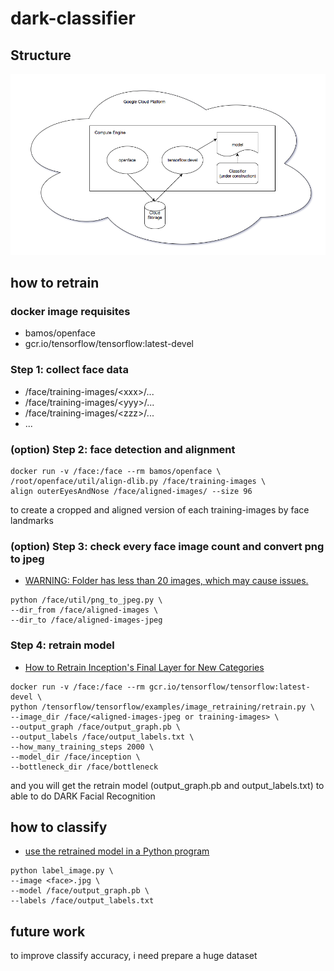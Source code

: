 # dark-classifier

## Structure
![structure](structure.png?raw=true)

## how to retrain
### docker image requisites
* bamos/openface
* gcr.io/tensorflow/tensorflow:latest-devel

### Step 1: collect face data
* /face/training-images/\<xxx\>/...
* /face/training-images/\<yyy\>/...
* /face/training-images/\<zzz\>/...
* ...

### (option) Step 2: face detection and alignment
```
docker run -v /face:/face --rm bamos/openface \
/root/openface/util/align-dlib.py /face/training-images \
align outerEyesAndNose /face/aligned-images/ --size 96
```

to create a cropped and aligned version of each training-images by face landmarks

### (option) Step 3: check every face image count and convert png to jpeg
* [WARNING: Folder has less than 20 images, which may cause issues.](https://github.com/tensorflow/tensorflow/blob/master/tensorflow/examples/image_retraining/retrain.py#L157)

```
python /face/util/png_to_jpeg.py \
--dir_from /face/aligned-images \
--dir_to /face/aligned-images-jpeg
```

### Step 4: retrain model
* [How to Retrain Inception's Final Layer for New Categories](https://www.tensorflow.org/tutorials/image_retraining)

```
docker run -v /face:/face --rm gcr.io/tensorflow/tensorflow:latest-devel \
python /tensorflow/tensorflow/examples/image_retraining/retrain.py \
--image_dir /face/<aligned-images-jpeg or training-images> \
--output_graph /face/output_graph.pb \
--output_labels /face/output_labels.txt \
--how_many_training_steps 2000 \
--model_dir /face/inception \
--bottleneck_dir /face/bottleneck
```

and you will get the retrain model (output_graph.pb and output_labels.txt) to able to do DARK Facial Recognition

## how to classify
* [use the retrained model in a Python program](https://github.com/eldor4do/TensorFlow-Examples/blob/master/retraining-example.py)

```
python label_image.py \
--image <face>.jpg \
--model /face/output_graph.pb \
--labels /face/output_labels.txt
```

## future work
to improve classify accuracy, i need prepare a huge dataset
